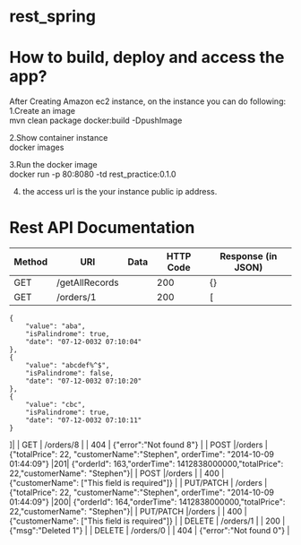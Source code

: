 # rest_spring

How to build, deploy and access the app? 
================
After Creating Amazon ec2 instance, on the instance you can do following:<br />
1.Create an image<br />
  mvn clean package docker:build -DpushImage

2.Show container instance<br />
  docker images<br />

3.Run the docker image<br />
  docker run -p 80:8080 -td rest_practice:0.1.0 <br />

4. the access url is the your instance public ip address.<br />

Rest API Documentation
=====
| Method | URI | Data | HTTP Code | Response (in JSON) |
| ------ | --- | ---- | --------- | ------------------ |
| GET | /getAllRecords |  | 200 | {} |
| GET | /orders/1 |  | 200 | [
    {
        "value": "aba",
        "isPalindrome": true,
        "date": "07-12-0032 07:10:04"
    },
    {
        "value": "abcdef%^$",
        "isPalindrome": false,
        "date": "07-12-0032 07:10:20"
    },
    {
        "value": "cbc",
        "isPalindrome": true,
        "date": "07-12-0032 07:10:11"
    }
]|
| GET | /orders/8 |  | 404 | {"error":"Not found 8"} |
| POST |/orders | 	{"totalPrice": 22, "customerName":"Stephen", orderTime": "2014-10-09 01:44:09"}	|201|	{"orderId": 163,"orderTime": 1412838000000,"totalPrice": 22,"customerName": "Stephen"}|
| POST |/orders |  | 400 | {"customerName": ["This field is required"]} |
| PUT/PATCH | /orders | {"totalPrice": 22, "customerName":"Stephen", orderTime": "2014-10-09 01:44:09"}	|200|	{"orderId": 164,"orderTime": 1412838000000,"totalPrice": 22,"customerName": "Stephen"}|
| PUT/PATCH |/orders |  | 400 | {"customerName": ["This field is required"]} |
| DELETE | /orders/1 |  | 200 | {"msg":"Deleted 1"} |
| DELETE | /orders/0 |  | 404 | {"error":"Not found 0"} |
